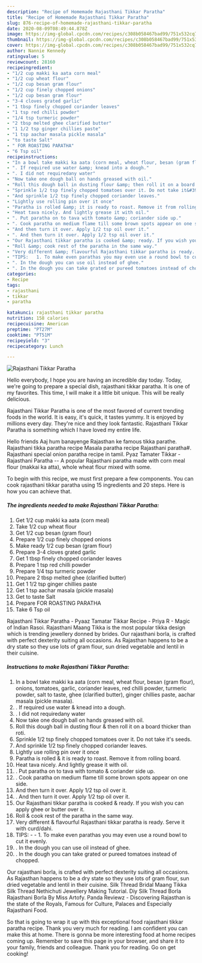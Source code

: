 ```yaml
---
description: "Recipe of Homemade Rajasthani Tikkar Paratha"
title: "Recipe of Homemade Rajasthani Tikkar Paratha"
slug: 876-recipe-of-homemade-rajasthani-tikkar-paratha
date: 2020-08-09T08:49:44.878Z
image: https://img-global.cpcdn.com/recipes/c308b058467bad99/751x532cq70/rajasthani-tikkar-paratha-recipe-main-photo.jpg
thumbnail: https://img-global.cpcdn.com/recipes/c308b058467bad99/751x532cq70/rajasthani-tikkar-paratha-recipe-main-photo.jpg
cover: https://img-global.cpcdn.com/recipes/c308b058467bad99/751x532cq70/rajasthani-tikkar-paratha-recipe-main-photo.jpg
author: Nannie Kennedy
ratingvalue: 5
reviewcount: 28160
recipeingredient:
- "1/2 cup makki ka aata corn meal"
- "1/2 cup wheat flour"
- "1/2 cup besan gram flour"
- "1/2 cup finely chopped onions"
- "1/2 cup besan gram flour"
- "3-4 cloves grated garlic"
- "1 tbsp finely chopped coriander leaves"
- "1 tsp red chilli powder"
- "1/4 tsp turmeric powder"
- "2 tbsp melted ghee clarified butter"
- "1 1/2 tsp ginger chillies paste"
- "1 tsp aachar masala pickle masala"
- "to taste Salt"
- " FOR ROASTING PARATHA"
- "6 Tsp oil"
recipeinstructions:
- "In a bowl take makki ka aata (corn meal, wheat flour, besan (gram flour), onions, tomatoes, garlic, coriander leaves, red chilli powder, turmeric powder, salt to taste, ghee (clarified butter), ginger chillies paste, aachar masala (pickle masala)."
- ". If required use water &amp; knead into a dough."
- ". I did not requiredany water"
- "Now take one dough ball on hands greased with oil."
- "Roll this dough ball in dusting flour &amp; then roll it on a board thicker than roti."
- "Sprinkle 1/2 tsp finely chopped tomatoes over it. Do not take it&#39;s seeds."
- "And sprinkle 1/2 tsp finely chopped coriander leaves."
- "Lightly use rolling pin over it once"
- "Paratha is rolled &amp; it is ready to roast. Remove it from rolling board."
- "Heat tava nicely. And lightly grease it with oil."
- ". Put paratha on to tava with tomato &amp; coriander side up."
- ". Cook paratha on medium flame till some brown spots appear on one side."
- "And then turn it over. Apply 1/2 tsp oil over it."
- ". And then turn it over. Apply 1/2 tsp oil over it."
- "Our Rajasthani tikkar paratha is cooked &amp; ready. If you wish you can apply ghee or butter over it."
- "Roll &amp; cook rest of the paratha in the same way."
- "Very different &amp; flavourful Rajasthani tikkar paratha is ready. Serve it with curd/dahi."
- "TIPS:   1. To make even parathas you may even use a round bowl to cut it evenly."
- ". In the dough you can use oil instead of ghee."
- ". In the dough you can take grated or pureed tomatoes instead of chopped."
categories:
- Recipe
tags:
- rajasthani
- tikkar
- paratha

katakunci: rajasthani tikkar paratha 
nutrition: 158 calories
recipecuisine: American
preptime: "PT27M"
cooktime: "PT51M"
recipeyield: "3"
recipecategory: Lunch

---
```



![Rajasthani Tikkar Paratha](https://img-global.cpcdn.com/recipes/c308b058467bad99/751x532cq70/rajasthani-tikkar-paratha-recipe-main-photo.jpg)

Hello everybody, I hope you are having an incredible day today. Today, we're going to prepare a special dish, rajasthani tikkar paratha. It is one of my favorites. This time, I will make it a little bit unique. This will be really delicious.

Rajasthani Tikkar Paratha is one of the most favored of current trending foods in the world. It is easy, it's quick, it tastes yummy. It is enjoyed by millions every day. They're nice and they look fantastic. Rajasthani Tikkar Paratha is something which I have loved my entire life.

Hello friends Aaj hum banayenge Rajasthan ke famous tikka parathe. Rajasthani tikka paratha recipe Masala paratha recipe Rajasthani paratha#. Rajasthani special onion paratha recipe in tamil. Pyaz Tamater Tikkar - Rajasthani Paratha -- A popular Rajasthani paratha made with corn meal flour (makkai ka atta), whole wheat flour mixed with some.


To begin with this recipe, we must first prepare a few components. You can cook rajasthani tikkar paratha using 15 ingredients and 20 steps. Here is how you can achieve that.

<!--inarticleads1-->

##### The ingredients needed to make Rajasthani Tikkar Paratha:

1. Get 1/2 cup makki ka aata (corn meal)
1. Take 1/2 cup wheat flour
1. Get 1/2 cup besan (gram flour)
1. Prepare 1/2 cup finely chopped onions
1. Make ready 1/2 cup besan (gram flour)
1. Prepare 3-4 cloves grated garlic
1. Get 1 tbsp finely chopped coriander leaves
1. Prepare 1 tsp red chilli powder
1. Prepare 1/4 tsp turmeric powder
1. Prepare 2 tbsp melted ghee (clarified butter)
1. Get 1 1/2 tsp ginger chillies paste
1. Get 1 tsp aachar masala (pickle masala)
1. Get to taste Salt
1. Prepare  FOR ROASTING PARATHA
1. Take 6 Tsp oil


Rajasthani Tikkar Paratha - Pyaaz Tamatar Tikkar Recipe - Priya R - Magic of Indian Rasoi. Rajasthani Maang Tikka is the most popular tikka design which is trending jewellery donned by brides. Our rajasthani borla, is crafted with perfect dexterity suiting all occasions. As Rajasthan happens to be a dry state so they use lots of gram flour, sun dried vegetable and lentil in their cuisine. 

<!--inarticleads2-->

##### Instructions to make Rajasthani Tikkar Paratha:

1. In a bowl take makki ka aata (corn meal, wheat flour, besan (gram flour), onions, tomatoes, garlic, coriander leaves, red chilli powder, turmeric powder, salt to taste, ghee (clarified butter), ginger chillies paste, aachar masala (pickle masala).
1. . If required use water &amp; knead into a dough.
1. . I did not requiredany water
1. Now take one dough ball on hands greased with oil.
1. Roll this dough ball in dusting flour &amp; then roll it on a board thicker than roti.
1. Sprinkle 1/2 tsp finely chopped tomatoes over it. Do not take it&#39;s seeds.
1. And sprinkle 1/2 tsp finely chopped coriander leaves.
1. Lightly use rolling pin over it once
1. Paratha is rolled &amp; it is ready to roast. Remove it from rolling board.
1. Heat tava nicely. And lightly grease it with oil.
1. . Put paratha on to tava with tomato &amp; coriander side up.
1. . Cook paratha on medium flame till some brown spots appear on one side.
1. And then turn it over. Apply 1/2 tsp oil over it.
1. . And then turn it over. Apply 1/2 tsp oil over it.
1. Our Rajasthani tikkar paratha is cooked &amp; ready. If you wish you can apply ghee or butter over it.
1. Roll &amp; cook rest of the paratha in the same way.
1. Very different &amp; flavourful Rajasthani tikkar paratha is ready. Serve it with curd/dahi.
1. TIPS:  -  - 1. To make even parathas you may even use a round bowl to cut it evenly.
1. . In the dough you can use oil instead of ghee.
1. . In the dough you can take grated or pureed tomatoes instead of chopped.


Our rajasthani borla, is crafted with perfect dexterity suiting all occasions. As Rajasthan happens to be a dry state so they use lots of gram flour, sun dried vegetable and lentil in their cuisine. Silk Thread Bridal Maang Tikka Silk Thread Nethichuti Jewellery Making Tutorial. Diy Silk Thread Borla Rajasthani Borla By Miss Artofy. Panda Reviewz - Discovering Rajasthan is the state of the Royals, Famous for Culture, Palaces and Especially Rajasthani Food. 

So that is going to wrap it up with this exceptional food rajasthani tikkar paratha recipe. Thank you very much for reading. I am confident you can make this at home. There is gonna be more interesting food at home recipes coming up. Remember to save this page in your browser, and share it to your family, friends and colleague. Thank you for reading. Go on get cooking!
